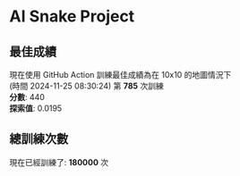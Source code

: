 
# AI Snake Project

## **最佳成績**
現在使用 GitHub Action 訓練最佳成績為在 10x10 的地圖情況下  
(時間 2024-11-25 08:30:24) 第 **785** 次訓練  
**分數**: 440  
**探索值**: 0.0195

## 總訓練次數
現在已經訓練了: **180000** 次
